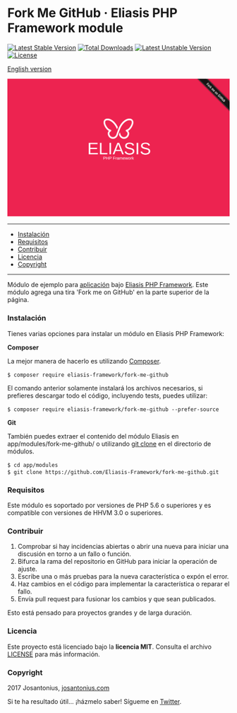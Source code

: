 # Fork Me GitHub · Eliasis PHP Framework module

[![Latest Stable Version](https://poser.pugx.org/eliasis-framework/app/v/stable)](https://packagist.org/packages/eliasis-framework/fork-me-github) [![Total Downloads](https://poser.pugx.org/eliasis-framework/fork-me-github/downloads)](https://packagist.org/packages/eliasis-framework/fork-me-github) [![Latest Unstable Version](https://poser.pugx.org/eliasis-framework/fork-me-github/v/unstable)](https://packagist.org/packages/eliasis-framework/fork-me-github) [![License](https://poser.pugx.org/eliasis-framework/fork-me-github/license)](https://packagist.org/packages/eliasis-framework/fork-me-github)

[English version](README.md)

![image](https://github.com/Eliasis-Framework/Eliasis/blob/master/resources/eliasis-php-framework.png)

---

- [Instalación](#instalación)
- [Requisitos](#requisitos)
- [Contribuir](#contribuir)
- [Licencia](#licencia)
- [Copyright](#copyright)

---
Módulo de ejemplo para [aplicación](https://github.com/Eliasis-Framework/App) bajo [Eliasis PHP Framework](https://github.com/Eliasis-Framework/Eliasis). 
Este módulo agrega una tira 'Fork me on GitHub' en la parte superior de la página.

### Instalación 

Tienes varias opciones para instalar un módulo en Eliasis PHP Framework:

**Composer**

La mejor manera de hacerlo es utilizando [Composer](http://getcomposer.org/download/).

    $ composer require eliasis-framework/fork-me-github

El comando anterior solamente instalará los archivos necesarios, si prefieres descargar todo el código, incluyendo tests, puedes utilizar:

    $ composer require eliasis-framework/fork-me-github --prefer-source
    
**Git**

También puedes extraer el contenido del módulo Eliasis en app/modules/fork-me-github/ o utilizando [git clone](http://www.kernel.org/pub/software/scm/git/docs/git-clone.html) en el directorio de módulos.

    $ cd app/modules
    $ git clone https://github.com/Eliasis-Framework/fork-me-github.git

### Requisitos

Este módulo es soportado por versiones de PHP 5.6 o superiores y es compatible con versiones de HHVM 3.0 o superiores.

### Contribuir
1. Comprobar si hay incidencias abiertas o abrir una nueva para iniciar una discusión en torno a un fallo o función.
1. Bifurca la rama del repositorio en GitHub para iniciar la operación de ajuste.
1. Escribe una o más pruebas para la nueva característica o expón el error.
1. Haz cambios en el código para implementar la característica o reparar el fallo.
1. Envía pull request para fusionar los cambios y que sean publicados.

Esto está pensado para proyectos grandes y de larga duración.

### Licencia

Este proyecto está licenciado bajo la **licencia MIT**. Consulta el archivo [LICENSE](LICENSE) para más información.

### Copyright

2017 Josantonius, [josantonius.com](https://josantonius.com/)

Si te ha resultado útil... ¡házmelo saber! Sígueme en [Twitter](https://twitter.com/Josantonius).

